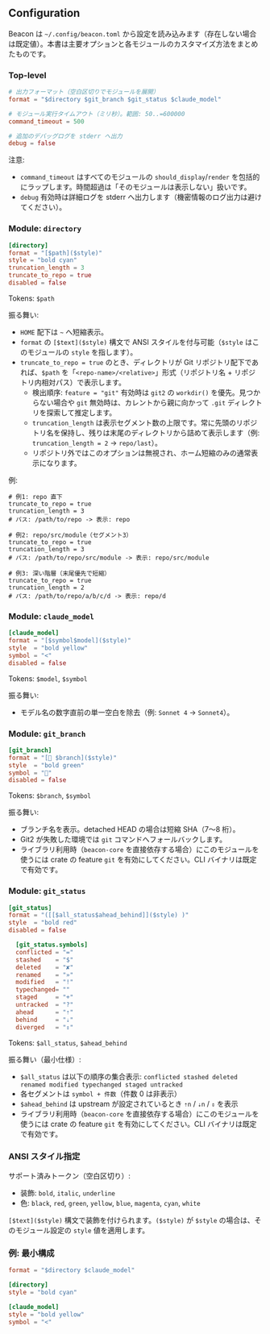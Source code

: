 ## Configuration

Beacon は `~/.config/beacon.toml` から設定を読み込みます（存在しない場合は既定値）。本書は主要オプションと各モジュールのカスタマイズ方法をまとめたものです。

### Top-level

```toml
# 出力フォーマット（空白区切りでモジュールを展開）
format = "$directory $git_branch $git_status $claude_model"

# モジュール実行タイムアウト（ミリ秒）。範囲: 50..=600000
command_timeout = 500

# 追加のデバッグログを stderr へ出力
debug = false
```

注意:
- `command_timeout` はすべてのモジュールの `should_display`/`render` を包括的にラップします。時間超過は「そのモジュールは表示しない」扱いです。
- `debug` 有効時は詳細ログを stderr へ出力します（機密情報のログ出力は避けてください）。

### Module: `directory`

```toml
[directory]
format = "[$path]($style)"
style = "bold cyan"
truncation_length = 3
truncate_to_repo = true
disabled = false
```

Tokens: `$path`

振る舞い:
- `HOME` 配下は `~` へ短縮表示。
- `format` の `[$text]($style)` 構文で ANSI スタイルを付与可能（`$style` はこのモジュールの `style` を指します）。
 - `truncate_to_repo = true` のとき、ディレクトリが Git リポジトリ配下であれば、`$path` を「`<repo-name>/<relative>`」形式（リポジトリ名 + リポジトリ内相対パス）で表示します。
   - 検出順序: `feature = "git"` 有効時は `git2` の `workdir()` を優先。見つからない場合や `git` 無効時は、カレントから親に向かって `.git` ディレクトリを探索して推定します。
   - `truncation_length` は表示セグメント数の上限です。常に先頭のリポジトリ名を保持し、残りは末尾のディレクトリから詰めて表示します（例: `truncation_length = 2` → `repo/last`）。
   - リポジトリ外ではこのオプションは無視され、ホーム短縮のみの通常表示になります。

例:

```
# 例1: repo 直下
truncate_to_repo = true
truncation_length = 3
# パス: /path/to/repo -> 表示: repo

# 例2: repo/src/module（セグメント3）
truncate_to_repo = true
truncation_length = 3
# パス: /path/to/repo/src/module -> 表示: repo/src/module

# 例3: 深い階層（末尾優先で短縮）
truncate_to_repo = true
truncation_length = 2
# パス: /path/to/repo/a/b/c/d -> 表示: repo/d
```

### Module: `claude_model`

```toml
[claude_model]
format = "[$symbol$model]($style)"
style  = "bold yellow"
symbol = "<"
disabled = false
```

Tokens: `$model`, `$symbol`

振る舞い:
- モデル名の数字直前の単一空白を除去（例: `Sonnet 4` → `Sonnet4`）。

### Module: `git_branch`

```toml
[git_branch]
format = "[🌿 $branch]($style)"
style  = "bold green"
symbol = "🌿"
disabled = false
```

Tokens: `$branch`, `$symbol`

振る舞い:
- ブランチ名を表示。detached HEAD の場合は短縮 SHA（7〜8 桁）。
- Git2 が失敗した環境では `git` コマンドへフォールバックします。
 - ライブラリ利用時（`beacon-core` を直接依存する場合）にこのモジュールを使うには
   crate の feature `git` を有効にしてください。CLI バイナリは既定で有効です。

### Module: `git_status`

```toml
[git_status]
format = "([[$all_status$ahead_behind]]($style) )"
style  = "bold red"
disabled = false

  [git_status.symbols]
  conflicted = "="
  stashed    = "$"
  deleted    = "✘"
  renamed    = "»"
  modified   = "!"
  typechanged= ""
  staged     = "+"
  untracked  = "?"
  ahead      = "⇡"
  behind     = "⇣"
  diverged   = "⇕"
```

Tokens: `$all_status`, `$ahead_behind`

振る舞い（最小仕様）:
- `$all_status` は以下の順序の集合表示: `conflicted stashed deleted renamed modified typechanged staged untracked`
- 各セグメントは `symbol + 件数`（件数 0 は非表示）
- `$ahead_behind` は upstream が設定されているとき `⇡n` / `⇣n` / `⇕` を表示
 - ライブラリ利用時（`beacon-core` を直接依存する場合）にこのモジュールを使うには
   crate の feature `git` を有効にしてください。CLI バイナリは既定で有効です。

### ANSI スタイル指定

サポート済みトークン（空白区切り）:
- 装飾: `bold`, `italic`, `underline`
- 色: `black`, `red`, `green`, `yellow`, `blue`, `magenta`, `cyan`, `white`

`[$text]($style)` 構文で装飾を付けられます。`($style)` が `$style` の場合は、そのモジュール設定の `style` 値を適用します。

### 例: 最小構成

```toml
format = "$directory $claude_model"

[directory]
style = "bold cyan"

[claude_model]
style = "bold yellow"
symbol = "<"
```
